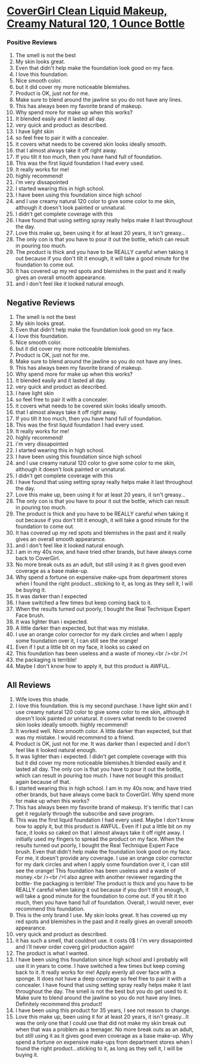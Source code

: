 # [CoverGirl Clean Liquid Makeup, Creamy Natural 120, 1 Ounce Bottle](https://products.checkmycream.com/products/CoverGirl-Clean-Liquid-Makeup-Creamy-Natural-120-1-Ounce-Bottle.html)

### Positive Reviews

<ol>
      <li>The smell is not the best</li>
      <li>My skin looks great.  </li>
      <li>Even that didn&#x27;t help make the foundation look good on my face.</li>
      <li>I love this foundation.</li>
      <li>Nice smooth color.</li>
      <li>but it did cover my more noticeable blemishes.</li>
      <li>Product is OK, just not for me.  </li>
      <li>Make sure to blend around the jawline so you do not have any lines.</li>
      <li>This has always been my favorite brand of makeup.  </li>
      <li>Why spend more for make up when this works?</li>
      <li>It blended easily and it lasted all day.</li>
      <li>very quick and product as described.</li>
      <li>I have light skin</li>
      <li>so feel free to pair it with a concealer.</li>
      <li>it covers what needs to be covered skin looks ideally smooth.</li>
      <li>that I almost always take it off right away.</li>
      <li>If you tilt it too much, then you have hand full of foundation.</li>
      <li>This was the first liquid foundation I had every used.</li>
      <li>It really works for me!</li>
      <li>highly recommend!</li>
      <li>i&#x27;m very dissapointed</li>
      <li>I started wearing this in high school.  </li>
      <li>I have been using this foundation since high school</li>
      <li>and I use creamy natural 120 color to give some color to me skin, although it doesn&#x27;t look painted or unnatural.</li>
      <li>I didn&#x27;t get complete coverage with this</li>
      <li>I have found that using setting spray really helps make it last throughout the day.</li>
      <li>Love this make up, been using it for at least 20 years, it isn&#x27;t greasy...</li>
      <li>The only con is that you have to pour it out the bottle, which can result in pouring too much.</li>
      <li>The product is thick and you have to be REALLY careful when taking it out because if you don&#x27;t tilt it enough, it will take a good minute for the foundation to come out.</li>
      <li>It has covered up my red spots and blemishes in the past and it really gives an overall  smooth appearance.</li>
      <li>and I don&#x27;t feel like it looked natural enough.</li>
</ol>


<h2>Negative Reviews</h2>
<ol>
<li> The smell is not the best</li>
<li> My skin looks great.  </li>
<li> Even that didn&#x27;t help make the foundation look good on my face.</li>
<li> I love this foundation.</li>
<li> Nice smooth color.</li>
<li> but it did cover my more noticeable blemishes.</li>
<li> Product is OK, just not for me.  </li>
<li> Make sure to blend around the jawline so you do not have any lines.</li>
<li> This has always been my favorite brand of makeup.  </li>
<li> Why spend more for make up when this works?</li>
<li> It blended easily and it lasted all day.</li>
<li> very quick and product as described.</li>
<li> I have light skin</li>
<li> so feel free to pair it with a concealer.</li>
<li> it covers what needs to be covered skin looks ideally smooth.</li>
<li> that I almost always take it off right away.</li>
<li> If you tilt it too much, then you have hand full of foundation.</li>
<li> This was the first liquid foundation I had every used.</li>
<li> It really works for me!</li>
<li> highly recommend!</li>
<li> i&#x27;m very dissapointed</li>
<li> I started wearing this in high school.  </li>
<li> I have been using this foundation since high school</li>
<li> and I use creamy natural 120 color to give some color to me skin, although it doesn&#x27;t look painted or unnatural.</li>
<li> I didn&#x27;t get complete coverage with this</li>
<li> I have found that using setting spray really helps make it last throughout the day.</li>
<li> Love this make up, been using it for at least 20 years, it isn&#x27;t greasy...</li>
<li> The only con is that you have to pour it out the bottle, which can result in pouring too much.</li>
<li> The product is thick and you have to be REALLY careful when taking it out because if you don&#x27;t tilt it enough, it will take a good minute for the foundation to come out.</li>
<li> It has covered up my red spots and blemishes in the past and it really gives an overall  smooth appearance.</li>
<li> and I don&#x27;t feel like it looked natural enough.</li>
<li> I am in my 40s now, and have tried other brands, but have always come back to CoverGirl.  </li>
<li> No more break outs as an adult, but still using it as it gives good even coverage as a base make-up.  </li>
<li> Why spend a fortune on expensive make-ups from department stores when I found the right product...sticking to it, as long as they sell it, I will be buying it.</li>
<li> It was darker than I expected</li>
<li> I have switched a few times but keep coming back to it.</li>
<li> When the results turned out poorly, I bought the Real Technique Expert Face brush.</li>
<li> It was lighter than i expected.</li>
<li> A little darker than expected, but that was my mistake.</li>
<li> I use an orange color corrector for my dark circles and when I apply some foundation over it, I can still see the orange!</li>
<li> Even if I put a little bit on my face, it looks so caked on</li>
<li> This foundation has been useless and a waste of money.&lt;br /&gt;&lt;br /&gt;I</li>
<li> the packaging is terrible!</li>
<li> Maybe I don&#x27;t know how to apply it, but this product is AWFUL.</li>
</ol>

<h2>All Reviews</h2>

<ol>
    <li> Wife loves this shade.</li>
    <li> I love this foundation. this is my second purchase. I have light skin and I use creamy natural 120 color to give some color to me skin, although it doesn&#x27;t look painted or unnatural. it covers what needs to be covered skin looks ideally smooth. highly recommend!</li>
    <li> It worked well. Nice smooth color. A little darker than expected, but that was my mistake. I would recommend to a friend.</li>
    <li> Product is OK, just not for me.  It was darker than I expected and I don&#x27;t feel like it looked natural enough.</li>
    <li> It was lighter than i expected. I didn&#x27;t get complete coverage with this but it did cover my more noticeable blemishes.It blended easily and it lasted all day. The only con is that you have to pour it out the bottle, which can result in pouring too much. I have not bought this product again because of that.</li>
    <li> I started wearing this in high school.  I am in my 40s now, and have tried other brands, but have always come back to CoverGirl.  Why spend more for make up when this works?</li>
    <li> This has always been my favorite brand of makeup.  It&#x27;s terrific that I can get it regularly through the subscribe and save program.</li>
    <li> This was the first liquid foundation I had every used. Maybe I don&#x27;t know how to apply it, but this product is AWFUL. Even if I put a little bit on my face, it looks so caked on that I almost always take it off right away. I initially used my fingers to spread the product on my face. When the results turned out poorly, I bought the Real Technique Expert Face brush. Even that didn&#x27;t help make the foundation look good on my face. For me, it doesn&#x27;t provide any coverage. I use an orange color corrector for my dark circles and when I apply some foundation over it, I can still see the orange! This foundation has been useless and a waste of money.&lt;br /&gt;&lt;br /&gt;I also agree with another reviewer regarding the bottle- the packaging is terrible! The product is thick and you have to be REALLY careful when taking it out because if you don&#x27;t tilt it enough, it will take a good minute for the foundation to come out. If you tilt it too much, then you have hand full of foundation. Overall, I would never, ever recommend this foundation.</li>
    <li> This is the only brand I use.  My skin looks great.  It has covered up my red spots and blemishes in the past and it really gives an overall  smooth appearance.</li>
    <li> very quick and product as described.</li>
    <li> it has such a smell, that couldnot use. it costs 0$ !  i&#x27;m very dissapointed and i&#x27;ll never order coverg girl production again!</li>
    <li> The product is what I wanted.</li>
    <li> I have been using this foundation since high school and I probably will use it in years to come. I have switched a few times but keep coming back to it. It really works for me! Apply evenly all over face with a sponge. It does not have a deep coverage so feel free to pair it with a concealer. I have found that using setting spray really helps make it last throughout the day. The smell is not the best but you do get used to it. Make sure to blend around the jawline so you do not have any lines. Definitely recommend this product!</li>
    <li> I have been using this product for 35 years, I see not reason to change.</li>
    <li> Love this make up, been using it for at least 20 years, it isn&#x27;t greasy...It was the only one that I could use that did not make my skin break out when that was a problem as a teenager.  No more break outs as an adult, but still using it as it gives good even coverage as a base make-up.  Why spend a fortune on expensive make-ups from department stores when I found the right product...sticking to it, as long as they sell it, I will be buying it.</li>
</ol>




